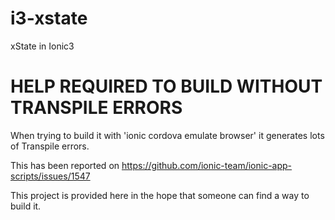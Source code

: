 # i3-xstate
xState in Ionic3

HELP REQUIRED TO BUILD WITHOUT TRANSPILE ERRORS  
=====================================================

When trying to build it with 'ionic cordova emulate browser' it generates lots of Transpile errors.

This has been reported on https://github.com/ionic-team/ionic-app-scripts/issues/1547

This project is provided here in the hope that someone can find a way to build it.

